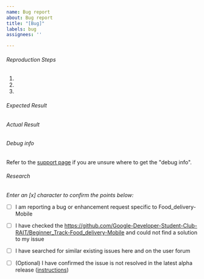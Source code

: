 ```yaml
---
name: Bug report
about: Bug report
title: "[Bug]"
labels: bug
assignees: ''

---
```


###### Reproduction Steps

1. 
2. 
3. 


###### Expected Result



###### Actual Result



###### Debug info
Refer to the [support page](https://github.com/Google-Developer-Student-Club-RAIT/Beginner_Track-Food_delivery-Mobile) if you are unsure where to get the "debug info".

###### Research
*Enter an [x] character to confirm the points below:*

- [ ] I am reporting a bug or enhancement request specific to Food_delivery-Mobile
- [ ] I have checked the https://github.com/Google-Developer-Student-Club-RAIT/Beginner_Track-Food_delivery-Mobile and could not find a solution to my issue
- [ ] I have searched for similar existing issues here and on the user forum
- [ ] (Optional) I have confirmed the issue is not resolved in the latest alpha release ([instructions](https://github.com/Google-Developer-Student-Club-RAIT/Beginner_Track-Food_delivery-Mobile))


